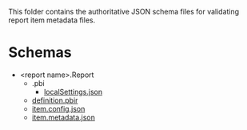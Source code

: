 This folder contains the authoritative JSON schema files for validating report item metadata files. 

# Schemas

- \<report name\>.Report
    - .pbi
        - [localSettings.json](localSettings-1.0.md)
    - [definition.pbir](definition.pbir-1.0.md)
    - [item.config.json](../common/item.config-1.0.md)
    - [item.metadata.json](../common/item.metadata-1.0.md)
